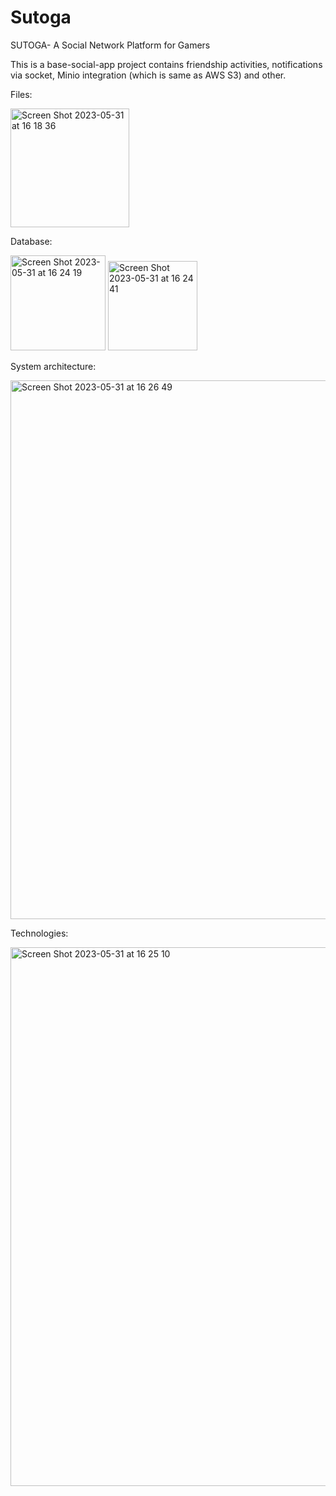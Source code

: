 # Sutoga
SUTOGA- A Social Network Platform for Gamers

This is a base-social-app project contains friendship activities, notifications via socket, Minio integration (which is same as AWS S3) and other. 

Files:

<img width="190" alt="Screen Shot 2023-05-31 at 16 18 36" src="https://github.com/erennatala/Sutoga/assets/47419589/97f533c4-b5ac-427f-af89-1807a86ae317">

Database:

<img width="152" alt="Screen Shot 2023-05-31 at 16 24 19" src="https://github.com/erennatala/Sutoga/assets/47419589/8015f72a-688d-4d73-b8b6-c3f71c728f4a">

<img width="143" alt="Screen Shot 2023-05-31 at 16 24 41" src="https://github.com/erennatala/Sutoga/assets/47419589/190ddac2-95fb-4be0-ada5-de91db6c2547">

System architecture:

<img width="862" alt="Screen Shot 2023-05-31 at 16 26 49" src="https://github.com/erennatala/Sutoga/assets/47419589/eb97b63a-a9cf-4605-9dd9-97d37c9d79f7">

Technologies:

<img width="862" alt="Screen Shot 2023-05-31 at 16 25 10" src="https://github.com/erennatala/Sutoga/assets/47419589/3a380379-52d5-4018-afc1-d61cfebee6c4">

